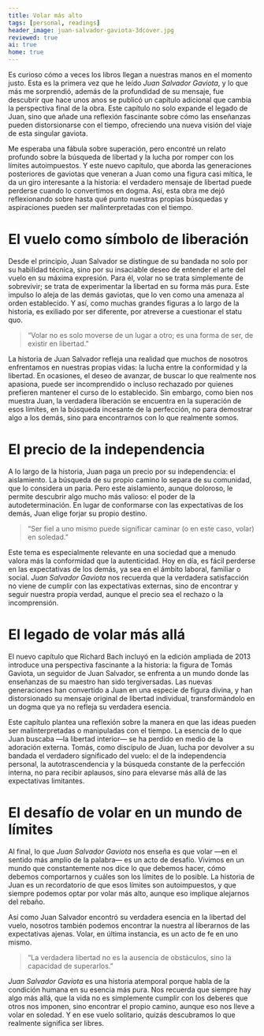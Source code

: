 ```yaml
---
title: Volar más alto
tags: [personal, readings]  
header_image: juan-salvador-gaviota-3dcover.jpg  
reviewed: true  
ai: true
home: true
---
```

Es curioso cómo a veces los libros llegan a nuestras manos en el momento justo. Esta es la primera vez que he leído *Juan Salvador Gaviota*, y lo que más me sorprendió, además de la profundidad de su mensaje, fue descubrir que hace unos anos se publicó un capítulo adicional que cambia la perspectiva final de la obra.<!-- excerpt-end --> Este capítulo no solo expande el legado de Juan, sino que añade una reflexión fascinante sobre cómo las enseñanzas pueden distorsionarse con el tiempo, ofreciendo una nueva visión del viaje de esta singular gaviota.

Me esperaba una fábula sobre superación, pero encontré un relato profundo sobre la búsqueda de libertad y la lucha por romper con los límites autoimpuestos. Y este nuevo capítulo, que aborda las generaciones posteriores de gaviotas que veneran a Juan como una figura casi mítica, le da un giro interesante a la historia: el verdadero mensaje de libertad puede perderse cuando lo convertimos en dogma. Así, esta obra me dejó reflexionando sobre hasta qué punto nuestras propias búsquedas y aspiraciones pueden ser malinterpretadas con el tiempo.

# El vuelo como símbolo de liberación

Desde el principio, Juan Salvador se distingue de su bandada no solo por su habilidad técnica, sino por su insaciable deseo de entender el arte del vuelo en su máxima expresión. Para él, volar no se trata simplemente de sobrevivir; se trata de experimentar la libertad en su forma más pura. Este impulso lo aleja de las demás gaviotas, que lo ven como una amenaza al orden establecido. Y así, como muchas grandes figuras a lo largo de la historia, es exiliado por ser diferente, por atreverse a cuestionar el statu quo.

> “Volar no es solo moverse de un lugar a otro; es una forma de ser, de existir en libertad.”

La historia de Juan Salvador refleja una realidad que muchos de nosotros enfrentamos en nuestras propias vidas: la lucha entre la conformidad y la libertad. En ocasiones, el deseo de avanzar, de buscar lo que realmente nos apasiona, puede ser incomprendido o incluso rechazado por quienes prefieren mantener el curso de lo establecido. Sin embargo, como bien nos muestra Juan, la verdadera liberación se encuentra en la superación de esos límites, en la búsqueda incesante de la perfección, no para demostrar algo a los demás, sino para encontrarnos con lo que realmente somos.

# El precio de la independencia

A lo largo de la historia, Juan paga un precio por su independencia: el aislamiento. La búsqueda de su propio camino lo separa de su comunidad, que lo considera un paria. Pero este aislamiento, aunque doloroso, le permite descubrir algo mucho más valioso: el poder de la autodeterminación. En lugar de conformarse con las expectativas de los demás, Juan elige forjar su propio destino.

> “Ser fiel a uno mismo puede significar caminar (o en este caso, volar) en soledad.”

Este tema es especialmente relevante en una sociedad que a menudo valora más la conformidad que la autenticidad. Hoy en día, es fácil perderse en las expectativas de los demás, ya sea en el ámbito laboral, familiar o social. *Juan Salvador Gaviota* nos recuerda que la verdadera satisfacción no viene de cumplir con las expectativas externas, sino de encontrar y seguir nuestra propia verdad, aunque el precio sea el rechazo o la incomprensión.

# El legado de volar más allá

El nuevo capítulo que Richard Bach incluyó en la edición ampliada de 2013 introduce una perspectiva fascinante a la historia: la figura de Tomás Gaviota, un seguidor de Juan Salvador, se enfrenta a un mundo donde las enseñanzas de su maestro han sido tergiversadas. Las nuevas generaciones han convertido a Juan en una especie de figura divina, y han distorsionado su mensaje original de libertad individual, transformándolo en un dogma que ya no refleja su verdadera esencia.

Este capítulo plantea una reflexión sobre la manera en que las ideas pueden ser malinterpretadas o manipuladas con el tiempo. La esencia de lo que Juan buscaba —la libertad interior— se ha perdido en medio de la adoración externa. Tomás, como discípulo de Juan, lucha por devolver a su bandada el verdadero significado del vuelo: el de la independencia personal, la autotrascendencia y la búsqueda constante de la perfección interna, no para recibir aplausos, sino para elevarse más allá de las expectativas limitantes.

# El desafío de volar en un mundo de límites

Al final, lo que *Juan Salvador Gaviota* nos enseña es que volar —en el sentido más amplio de la palabra— es un acto de desafío. Vivimos en un mundo que constantemente nos dice lo que debemos hacer, cómo debemos comportarnos y cuáles son los límites de lo posible. La historia de Juan es un recordatorio de que esos límites son autoimpuestos, y que siempre podemos optar por volar más alto, aunque eso implique alejarnos del rebaño.

Así como Juan Salvador encontró su verdadera esencia en la libertad del vuelo, nosotros también podemos encontrar la nuestra al liberarnos de las expectativas ajenas. Volar, en última instancia, es un acto de fe en uno mismo.

> “La verdadera libertad no es la ausencia de obstáculos, sino la capacidad de superarlos.”

*Juan Salvador Gaviota* es una historia atemporal porque habla de la condición humana en su esencia más pura. Nos recuerda que siempre hay algo más allá, que la vida no es simplemente cumplir con los deberes que otros nos imponen, sino encontrar el propio camino, aunque eso nos lleve a volar en soledad. Y en ese vuelo solitario, quizás descubramos lo que realmente significa ser libres.
